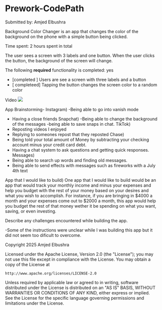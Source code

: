 # Prework-CodePath

Submitted by: Amjed Elbushra

Background Color Changer is an app that  changes the color of the background on the phone with a simple button being clicked. 

Time spent: 2 hours spent in total

The user sees a screen with 3 labels and one button.
When the user clicks the button, the background of the screen will change. 

The following **required** functionality is completed: yes 

- [completed ] Users are see a screen with three labels and a button
- [ completeed] Tapping the button changes the screen color to a random color

 Video 
    <a href="https://www.loom.com/share/ee11a9e0b0a44d4a8d0af840604592e5">
    </a>
    <a href="https://www.loom.com/share/ee11a9e0b0a44d4a8d0af840604592e5">
      <img style="max-width:300px;" src="https://cdn.loom.com/sessions/thumbnails/ee11a9e0b0a44d4a8d0af840604592e5-4288720abba68258-full-play.gif">
    </a>


 App Brainstorming-
 Instagram)
-Being able to go into vanish mode 
- Having a close friends 
 Snapchat)
 -Being able to change the background of the messages 
 -being able to save snaps in chat. 
 TikTok)
- Reposting videos I enjoyed
- Replying to someones repost that they reposted
 Chase)
- Being told your total amount of Money by subtracting your checking account minus your credit card debt.
- Having a chat system to ask questions and getting quick responses. 
 Messages)
- Being able to search up words and finding old messages.
- Being able to send effects with messages such as fireworks with a July 4th text

 App that I would like to build) 
One app that I would like to build would be an app that would track your monthly income and minus your expenses and help you budget with the rest of your money based on your desires and what you wish to accomplish. For instance, if you are bringing in $4000 a month and your expenses come out to $2000 a month, this app would help you budget the rest of that money wether it be spending on what you want, saving, or even investing. 

Describe any challenges encountered while building the app.

-Some of the instructions were unclear while I was building this app but it did not seem too dificult to overcome. 

Copyright 2025 Amjed Elbushra

Licensed under the Apache License, Version 2.0 (the "License");
you may not use this file except in compliance with the License.
You may obtain a copy of the License at

    http://www.apache.org/licenses/LICENSE-2.0

Unless required by applicable law or agreed to in writing, software
distributed under the License is distributed on an "AS IS" BASIS,
WITHOUT WARRANTIES OR CONDITIONS OF ANY KIND, either express or implied.
See the License for the specific language governing permissions and
limitations under the License.
